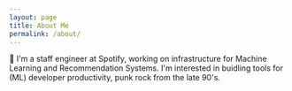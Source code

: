 ```yaml
---
layout: page
title: About Me
permalink: /about/
---
```


👋 I'm a staff engineer at Spotify, working on infrastructure for Machine Learning and Recommendation Systems. I'm interested in buidling tools for (ML) developer productivity, punk rock from the late 90's.
